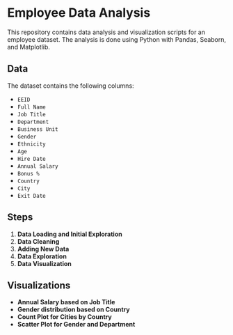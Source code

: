 # Employee Data Analysis

This repository contains data analysis and visualization scripts for an employee dataset. The analysis is done using Python with Pandas, Seaborn, and Matplotlib.

## Data

The dataset contains the following columns:
- `EEID`
- `Full Name`
- `Job Title`
- `Department`
- `Business Unit`
- `Gender`
- `Ethnicity`
- `Age`
- `Hire Date`
- `Annual Salary`
- `Bonus %`
- `Country`
- `City`
- `Exit Date`

## Steps

1. **Data Loading and Initial Exploration**
2. **Data Cleaning**
3. **Adding New Data**
4. **Data Exploration**
5. **Data Visualization**

## Visualizations

- **Annual Salary based on Job Title**
- **Gender distribution based on Country**
- **Count Plot for Cities by Country**
- **Scatter Plot for Gender and Department**



